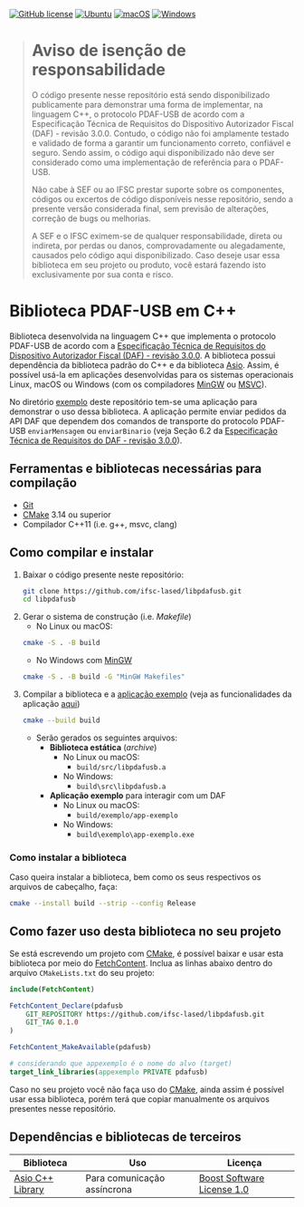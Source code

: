 [![GitHub license](https://img.shields.io/badge/license-MIT-blue.svg)](LICENSE)
[![Ubuntu](https://github.com/ifsc-lased/libpdafusb/actions/workflows/ubuntu.yml/badge.svg)](https://github.com/ifsc-lased/libpdafusb/actions/workflows/ubuntu.yml)
[![macOS](https://github.com/ifsc-lased/libpdafusb/actions/workflows/macos.yaml/badge.svg)](https://github.com/ifsc-lased/libpdafusb/actions/workflows/macos.yaml)
[![Windows](https://github.com/ifsc-lased/libpdafusb/actions/workflows/windows.yaml/badge.svg)](https://github.com/ifsc-lased/libpdafusb/actions/workflows/windows.yaml)

> # Aviso de isenção de responsabilidade
> O código presente nesse repositório está sendo disponibilizado publicamente para demonstrar uma forma de implementar, na linguagem C++, o protocolo PDAF-USB de acordo com a Especificação Técnica de Requisitos do Dispositivo Autorizador Fiscal (DAF) - revisão 3.0.0. Contudo, o código não foi amplamente testado e validado de forma a garantir um funcionamento correto, confiável e seguro. Sendo assim, o código aqui disponibilizado não deve ser considerado como uma implementação de referência para o PDAF-USB.
>
> Não cabe à SEF ou ao IFSC prestar suporte sobre os componentes, códigos ou excertos de código disponíveis nesse repositório, sendo a presente versão considerada final, sem previsão de alterações, correção de bugs ou melhorias.
>
> A SEF e o IFSC eximem-se de qualquer responsabilidade, direta ou indireta, por perdas ou danos, comprovadamente ou alegadamente, causados pelo código aqui disponibilizado. Caso deseje usar essa biblioteca em seu projeto ou produto, você estará fazendo isto exclusivamente por sua conta e risco.

# Biblioteca PDAF-USB em C++

Biblioteca desenvolvida na linguagem C++ que implementa o protocolo PDAF-USB de acordo com a [Especificação Técnica de Requisitos do Dispositivo Autorizador Fiscal (DAF) - revisão 3.0.0](https://www.sef.sc.gov.br/arquivos_portal/servicos/159/Especificacao_de_Requisitos_do_DAF___versao_3.0.0.pdf). A biblioteca possui dependência da biblioteca padrão do C++ e da biblioteca [Asio](https://think-async.com/Asio/). Assim, é possível usá-la em aplicações desenvolvidas para os sistemas operacionais Linux, macOS ou Windows (com os compiladores [MinGW](https://www.mingw-w64.org) ou [MSVC](https://docs.microsoft.com/pt-br/cpp/build/reference/compiling-a-c-cpp-program?view=msvc-170)).

No diretório [exemplo](exemplo/) deste repositório tem-se uma aplicação para demonstrar o uso dessa biblioteca. A aplicação permite enviar pedidos da API DAF que dependem dos comandos de transporte do protocolo PDAF-USB `enviarMensagem` ou  `enviarBinario` (veja Seção 6.2 da [Especificação Técnica de Requisitos do DAF - revisão 3.0.0](https://www.sef.sc.gov.br/arquivos_portal/servicos/159/Especificacao_de_Requisitos_do_DAF___versao_3.0.0.pdf)). 

## Ferramentas e bibliotecas necessárias para compilação

- [Git](https://git-scm.com/downloads)
- [CMake](https://cmake.org) 3.14 ou superior
- Compilador C++11 (i.e. g++, msvc, clang)

## Como compilar e instalar

1. Baixar o código presente neste repositório:
    ```bash
    git clone https://github.com/ifsc-lased/libpdafusb.git
    cd libpdafusb
    ``` 
1. Gerar o sistema de construção (i.e. *Makefile*)
   - No Linux ou macOS:
    ```bash
    cmake -S . -B build
    ```
   - No Windows com [MinGW](https://www.mingw-w64.org)
    ```bash
    cmake -S . -B build -G "MinGW Makefiles"
    ``` 
1. Compilar a biblioteca e a [aplicação exemplo](exemplo/) (veja as funcionalidades da aplicação [aqui](exemplo/Readme.md))
    ```bash
    cmake --build build
    ```
   - Serão gerados os seguintes arquivos:
     - **Biblioteca estática** (*archive*)
       - No Linux ou macOS: 
         - `build/src/libpdafusb.a`
       - No Windows: 
         - `build\src\libpdafusb.a`
     - **Aplicação exemplo** para interagir com um DAF  
       - No Linux ou macOS: 
         - `build/exemplo/app-exemplo`
       - No Windows: 
         - `build\exemplo\app-exemplo.exe`

### Como instalar a biblioteca

Caso queira instalar a biblioteca, bem como os seus respectivos os arquivos de cabeçalho, faça:

```bash
cmake --install build --strip --config Release
```
## Como fazer uso desta biblioteca no seu projeto

Se está escrevendo um projeto com [CMake](https://cmake.org/cmake/help/latest/index.html), é possível baixar e usar esta biblioteca por meio do [FetchContent](https://cmake.org/cmake/help/latest/module/FetchContent.html). Inclua as linhas abaixo dentro do arquivo `CMakeLists.txt` do seu projeto:

```cmake
include(FetchContent)

FetchContent_Declare(pdafusb
    GIT_REPOSITORY https://github.com/ifsc-lased/libpdafusb.git
    GIT_TAG 0.1.0
)

FetchContent_MakeAvailable(pdafusb)

# considerando que appexemplo é o nome do alvo (target)
target_link_libraries(appexemplo PRIVATE pdafusb)
```

Caso no seu projeto você não faça uso do [CMake](https://cmake.org/cmake/help/latest/index.html), ainda assim é possível usar essa biblioteca, porém terá que copiar manualmente os arquivos presentes nesse repositório.

## Dependências e bibliotecas de terceiros

| Biblioteca | Uso | Licença |
|------------|-----|---------|
| [Asio C++ Library](https://think-async.com/Asio/) | Para comunicação assíncrona | [Boost Software License 1.0](https://github.com/boostorg/boost/blob/master/LICENSE_1_0.txt) |